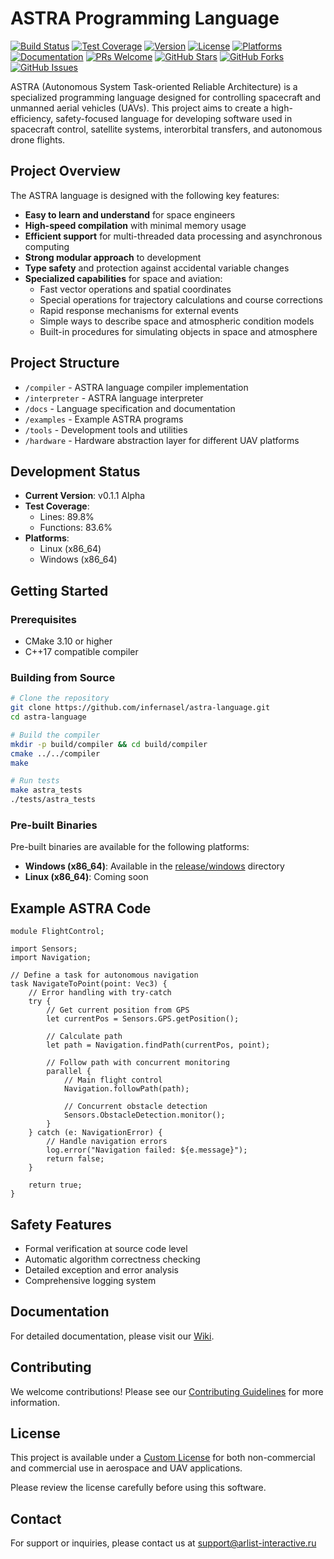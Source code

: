 

# ASTRA Programming Language

[![Build Status](https://img.shields.io/github/actions/workflow/status/infernasel/astra-language/build.yml?branch=main&style=flat-square)](https://github.com/infernasel/astra-language/actions)
[![Test Coverage](https://img.shields.io/badge/coverage-89.8%25-brightgreen?style=flat-square)](https://github.com/infernasel/astra-language/actions)
[![Version](https://img.shields.io/badge/version-0.1.1--alpha-blue?style=flat-square)](https://github.com/infernasel/astra-language/releases)
[![License](https://img.shields.io/badge/license-Custom-orange?style=flat-square)](https://github.com/infernasel/astra-language/blob/main/CUSTOM_LICENSE.md)
[![Platforms](https://img.shields.io/badge/platforms-Linux%20%7C%20Windows-lightgrey?style=flat-square)](https://github.com/infernasel/astra-language/releases)
[![Documentation](https://img.shields.io/badge/docs-wiki-yellow?style=flat-square)](https://github.com/infernasel/astra-language/wiki)
[![PRs Welcome](https://img.shields.io/badge/PRs-welcome-brightgreen.svg?style=flat-square)](https://github.com/infernasel/astra-language/blob/main/CONTRIBUTING.md)
[![GitHub Stars](https://img.shields.io/github/stars/infernasel/astra-language?style=flat-square)](https://github.com/infernasel/astra-language/stargazers)
[![GitHub Forks](https://img.shields.io/github/forks/infernasel/astra-language?style=flat-square)](https://github.com/infernasel/astra-language/network/members)
[![GitHub Issues](https://img.shields.io/github/issues/infernasel/astra-language?style=flat-square)](https://github.com/infernasel/astra-language/issues)

ASTRA (Autonomous System Task-oriented Reliable Architecture) is a specialized programming language designed for controlling spacecraft and unmanned aerial vehicles (UAVs). This project aims to create a high-efficiency, safety-focused language for developing software used in spacecraft control, satellite systems, interorbital transfers, and autonomous drone flights.

## Project Overview

The ASTRA language is designed with the following key features:

- **Easy to learn and understand** for space engineers
- **High-speed compilation** with minimal memory usage
- **Efficient support** for multi-threaded data processing and asynchronous computing
- **Strong modular approach** to development
- **Type safety** and protection against accidental variable changes
- **Specialized capabilities** for space and aviation:
  - Fast vector operations and spatial coordinates
  - Special operations for trajectory calculations and course corrections
  - Rapid response mechanisms for external events
  - Simple ways to describe space and atmospheric condition models
  - Built-in procedures for simulating objects in space and atmosphere

## Project Structure

- `/compiler` - ASTRA language compiler implementation
- `/interpreter` - ASTRA language interpreter
- `/docs` - Language specification and documentation
- `/examples` - Example ASTRA programs
- `/tools` - Development tools and utilities
- `/hardware` - Hardware abstraction layer for different UAV platforms

## Development Status

- **Current Version**: v0.1.1 Alpha
- **Test Coverage**: 
  - Lines: 89.8%
  - Functions: 83.6%
- **Platforms**:
  - Linux (x86_64)
  - Windows (x86_64)

## Getting Started

### Prerequisites

- CMake 3.10 or higher
- C++17 compatible compiler


### Building from Source

```bash
# Clone the repository
git clone https://github.com/infernasel/astra-language.git
cd astra-language

# Build the compiler
mkdir -p build/compiler && cd build/compiler
cmake ../../compiler
make

# Run tests
make astra_tests
./tests/astra_tests
```

### Pre-built Binaries

Pre-built binaries are available for the following platforms:

- **Windows (x86_64)**: Available in the [release/windows](https://github.com/infernasel/astra-language/tree/main/release/windows) directory
- **Linux (x86_64)**: Coming soon

## Example ASTRA Code

```astra
module FlightControl;

import Sensors;
import Navigation;

// Define a task for autonomous navigation
task NavigateToPoint(point: Vec3) {
    // Error handling with try-catch
    try {
        // Get current position from GPS
        let currentPos = Sensors.GPS.getPosition();
        
        // Calculate path
        let path = Navigation.findPath(currentPos, point);
        
        // Follow path with concurrent monitoring
        parallel {
            // Main flight control
            Navigation.followPath(path);
            
            // Concurrent obstacle detection
            Sensors.ObstacleDetection.monitor();
        }
    } catch (e: NavigationError) {
        // Handle navigation errors
        log.error("Navigation failed: ${e.message}");
        return false;
    }
    
    return true;
}
```

## Safety Features

- Formal verification at source code level
- Automatic algorithm correctness checking
- Detailed exception and error analysis
- Comprehensive logging system

## Documentation

For detailed documentation, please visit our [Wiki](https://github.com/infernasel/astra-language/wiki).

## Contributing

We welcome contributions! Please see our [Contributing Guidelines](CONTRIBUTING.md) for more information.

## License

This project is available under a [Custom License](CUSTOM_LICENSE.md) for both non-commercial and commercial use in aerospace and UAV applications.

Please review the license carefully before using this software.

## Contact

For support or inquiries, please contact us at [support@arlist-interactive.ru](mailto:support@arlist-interactive.ru)
